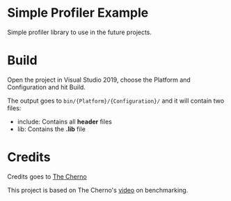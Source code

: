# Simple Profiler Example
Simple profiler library to use in the future projects.

# Build
Open the project in Visual Studio 2019, choose the Platform and Configuration and hit Build.

The output goes to `bin/{Platform}/{Configuration}/` and it will contain two files:
- include\: Contains all __header__ files
- lib\: Contains the __.lib__ file

# Credits
Credits goes to [The Cherno](https://www.youtube.com/channel/UCQ-W1KE9EYfdxhL6S4twUNw)

This project is based on The Cherno's [video](https://www.youtube.com/watch?v=xlAH4dbMVnU) on benchmarking.
